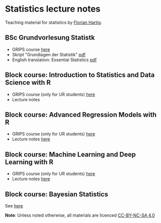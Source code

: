 # Statistics lecture notes

Teaching material for statistics by [Florian Hartig](http://www.uni-regensburg.de/biologie-vorklinische-medizin/theoretische-oekologie/mitarbeiter/hartig/index.html). 

## BSc Grundvorlesung Statistk

* GRIPS course [here](https://elearning.uni-regensburg.de/course/view.php?id=491)
* Skript "Grundlagen der Statistik" [pdf](https://www.dropbox.com/s/ow7ninhjy4zppf6/GrundlagenDerStatistik.pdf?dl=0)
* English translation: Essential Statistics [pdf](https://www.dropbox.com/s/s38ge7pjgf55qs1/EssentialStatistics.pdf?dl=0)

## Block course: Introduction to Statistics and Data Science with R

* GRIPS course (only for UR students) [here](https://elearning.uni-regensburg.de/course/view.php?id=30940)
* Lecture notes

## Block course: Advanced Regression Models with R

* GRIPS course (only for UR students) [here](https://elearning.uni-regensburg.de/course/view.php?id=30941)
* Lecture notes [here](https://theoreticalecology.github.io/AdvancedRegressionModels/)

## Block course: Machine Learning and Deep Learning with R

* GRIPS course (only for UR students) [here](https://elearning.uni-regensburg.de/course/view.php?id=37685)
* Lecture notes [here](https://theoreticalecology.github.io/machinelearning/index.html)

## Block course: Bayesian Statistics

See [here](https://github.com/florianhartig/LearningBayes) 

**Note**: Unless noted otherwise, all materials are licenced [CC-BY-NC-SA 4.0](https://creativecommons.org/licenses/by-nc-sa/4.0/)
